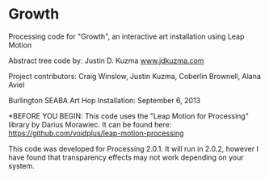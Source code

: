 Growth
======

Processing code for "Growth", an interactive art installation using Leap Motion

Abstract tree code by: Justin D. Kuzma
www.jdkuzma.com

Project contributors: Craig Winslow, Justin Kuzma, Coberlin Brownell, Alana Aviel

Burlington SEABA Art Hop Installation: September 6, 2013

*BEFORE YOU BEGIN:
This code uses the "Leap Motion for Processing" library by Darius Morawiec. It can be found here:
https://github.com/voidplus/leap-motion-processing

This code was developed for Processing 2.0.1. It will run in 2.0.2, however I have found that transparency effects may not work depending on your system.
